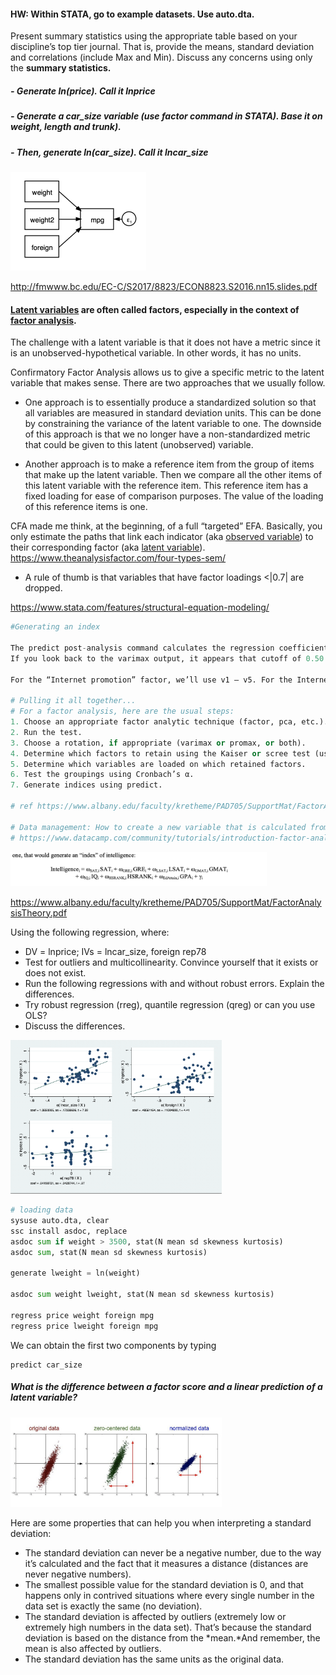 #### **HW:** Within STATA, go to example datasets. Use auto.dta. 

Present summary statistics using the appropriate table based on your discipline’s top tier journal. That is, provide the means, standard deviation and correlations (include Max and Min). Discuss any concerns using only the **summary statistics.**

#####       -  Generate ln(price). Call it lnprice

#####        - Generate a car_size variable (use factor command in STATA). Base it on weight, length and trunk). 

#####        - Then, generate ln(car_size). Call it lncar_size



<img src="${image}/image-20210208020347656.png" alt="image-20210208020347656" style="zoom:25%;" />

http://fmwww.bc.edu/EC-C/S2017/8823/ECON8823.S2016.nn15.slides.pdf



#### [Latent variables](https://www.theanalysisfactor.com/four-types-sem/) are often called factors, especially in the context of [factor analysis](https://www.theanalysisfactor.com/factor-analysis-1-introduction/).

The challenge with a latent variable is that it does not have a metric since it is an unobserved-hypothetical variable. In other words, it has no units.

Confirmatory Factor Analysis allows us to give a specific metric to the latent variable that makes sense. There are two approaches that we usually follow.

- One approach is to essentially produce a standardized solution so that all variables are measured in standard deviation units. This can be done by constraining the variance of the latent variable to one. The downside of this approach is that we no longer have a non-standardized metric that could be given to this latent (unobserved) variable.

- Another approach is to make a reference item from the group of items that make up the latent variable. Then we compare all the other items of this latent variable with the reference item. This reference item has a fixed loading for ease of comparison purposes. The value of the loading of this reference items is one.

  

CFA made me think, at the beginning, of a full “targeted” EFA. Basically, you only estimate the paths that link each indicator (aka [observed variable](https://www.theanalysisfactor.com/what-is-a-latent-variable/)) to their corresponding factor (aka [latent variable](https://www.theanalysisfactor.com/what-is-a-latent-variable/)). https://www.theanalysisfactor.com/four-types-sem/

- A rule of thumb is that variables that have factor loadings <|0.7| are dropped.



https://www.stata.com/features/structural-equation-modeling/

```python
#Generating an index

The predict post-analysis command calculates the regression coefficients using all the variables that were included in the regression.
If you look back to the varimax output, it appears that cutoff of 0.50 may be appropriate. Using this criteria, let’s calculate indices with only the requisite variables. 

For the “Internet promotion” factor, we’ll use v1 – v5. For the Internet avoidance factor, we will use v7 – v 12.

# Pulling it all together...
# For a factor analysis, here are the usual steps:
1. Choose an appropriate factor analytic technique (factor, pca, etc.).
2. Run the test.
3. Choose a rotation, if appropriate (varimax or promax, or both).
4. Determine which factors to retain using the Kaiser or scree test (use greigen for the scree graph).
5. Determine which variables are loaded on which retained factors.
6. Test the groupings using Cronbach’s α.
7. Generate indices using predict.

# ref https://www.albany.edu/faculty/kretheme/PAD705/SupportMat/FactorAnalysisTheory.pdf

# Data management: How to create a new variable that is calculated from other variables	
# https://www.datacamp.com/community/tutorials/introduction-factor-analysis
```

<img src="${image}/image-20210205203112527.png" alt="image-20210205203112527" style="zoom:40%;" />

https://www.albany.edu/faculty/kretheme/PAD705/SupportMat/FactorAnalysisTheory.pdf



Using the following regression, where:

- DV = lnprice; IVs = lncar_size, foreign rep78
- Test for outliers and multicollinearity. Convince yourself that it exists or does not exist.
- Run the following regressions with and without robust errors. Explain the differences.
- Try robust regression (rreg), quantile regression (qreg) or can you use OLS?
- Discuss the differences.



<img src="${image}/image-20210205234806574.png" alt="image-20210205234806574" style="zoom:33%;" />





```python
# loading data
sysuse auto.dta, clear
ssc install asdoc, replace
asdoc sum if weight > 3500, stat(N mean sd skewness kurtosis)
asdoc sum, stat(N mean sd skewness kurtosis)

generate lweight = ln(weight)

asdoc sum weight lweight, stat(N mean sd skewness kurtosis)

regress price weight foreign mpg
regress price lweight foreign mpg

```



We can obtain the first two components by typing

```
predict car_size
```



##### What is the difference between a factor score and a linear prediction of a latent variable? 



<img src="${image}/image-20210209175131457.png" alt="image-20210209175131457" style="zoom:33%;" />

Here are some properties that can help you when interpreting a standard deviation:

- The standard deviation can never be a negative number, due to the way it’s calculated and the fact that it measures a distance (distances are never negative numbers).
- The smallest possible value for the standard deviation is 0, and that happens only in contrived situations where every single number in the data set is exactly the same (no deviation).
- The standard deviation is affected by outliers (extremely low or extremely high numbers in the data set). That’s because the standard deviation is based on the distance from the *mean.*And remember, the mean is also affected by outliers.
- The standard deviation has the same units as the original data.